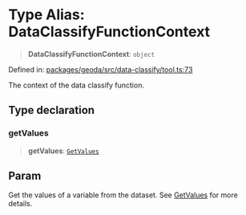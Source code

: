 # Type Alias: DataClassifyFunctionContext

> **DataClassifyFunctionContext**: `object`

Defined in: [packages/geoda/src/data-classify/tool.ts:73](https://github.com/GeoDaCenter/openassistant/blob/a9f2271d1019f6c25c10dd4b3bdb64fcf16999b2/packages/geoda/src/data-classify/tool.ts#L73)

The context of the data classify function.

## Type declaration

### getValues

> **getValues**: [`GetValues`](GetValues.md)

## Param

Get the values of a variable from the dataset. See [GetValues](GetValues.md) for more details.
